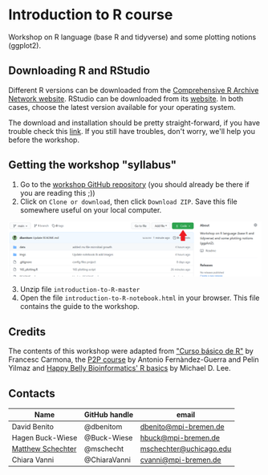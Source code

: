 # Introduction to R course
Workshop on R language (base R and tidyverse) and some plotting notions (ggplot2).

## Downloading R and RStudio

Different R versions can be downloaded from the [Comprehensive R Archive Network website](https://cran.r-project.org/). RStudio can be downloaded from its [website](https://www.rstudio.com/products/rstudio/download/). In both cases, choose the latest version available for your operating system.

The download and installation should be pretty straight-forward, if you have trouble check this [link](https://courses.edx.org/courses/UTAustinX/UT.7.01x/3T2014/56c5437b88fa43cf828bff5371c6a924/). If you still have troubles, don't worry, we'll help you before the workshop.

## Getting the workshop "syllabus"

1. Go to the [workshop GitHub repository](https://github.com/dbenitom/introduction-to-R) (you should already be there if you are reading this ;))
2. Click on `Clone or download`, then click `Download ZIP`. Save this file somewhere useful on your local computer.

![](imgs/github.PNG)

3. Unzip file `introduction-to-R-master`
4. Open the file `introduction-to-R-notebook.html` in your browser. This file contains the guide to the workshop. 

## Credits

The contents of this workshop were adapted from ["Curso básico de R"](http://www.ub.edu/stat/docencia/EADB/Curso%20basico%20de%20R.pdf) by Francesc Carmona, the [P2P course](https://rawgit.com/genomewalker/p2p/master/friday/P2P_r_crash_course.html#32_ggplot2) by Antonio Fernàndez-Guerra and Pelin Yilmaz and [Happy Belly Bioinformatics' R basics](https://astrobiomike.github.io/R/basics) by Michael D. Lee.

## Contacts

Name | GitHub handle | email
---|---|---
David Benito | @dbenitom | dbenito@mpi-bremen.de
Hagen Buck-Wiese | @Buck-Wiese | hbuck@mpi-bremen.de
[Matthew Schechter](https://orcid.org/0000-0002-8435-3203) | @mschecht | mschechter@uchicago.edu
Chiara Vanni | @ChiaraVanni | cvanni@mpi-bremen.de
